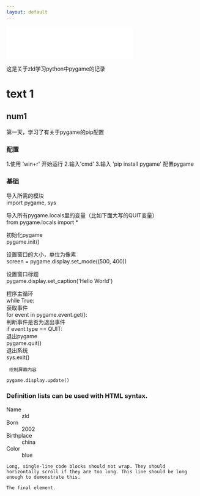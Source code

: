 ```yaml
---
layout: default
---
```

<iframe frameborder="no" border="0" marginwidth="0" marginheight="0" width=330 height=86 src="//music.163.com/outchain/player?type=2&id=1387581250&auto=1&height=66"></iframe>

这是关于zld学习python中pygame的记录

# text 1
## num1
第一天，学习了有关于pygame的pip配置
### 配置

1.使用 'win+r' 开始运行
2.输入'cmd'
3.输入 'pip install pygame' 配置pygame
### 基础

导入所需的模块  
import pygame, sys  

导入所有pygame.locals里的变量（比如下面大写的QUIT变量）  
from pygame.locals import *  

初始化pygame  
pygame.init()   

设置窗口的大小，单位为像素   
screen = pygame.display.set_mode((500, 400))   

设置窗口标题  
pygame.display.set_caption('Hello World')   

程序主循环    
while True:  
    获取事件  
    for event in pygame.event.get():  
        判断事件是否为退出事件  
        if event.type == QUIT:  
            退出pygame  
            pygame.quit()  
            退出系统  
            sys.exit()  

     绘制屏幕内容

    pygame.display.update()



### Definition lists can be used with HTML syntax.

<dl>
<dt>Name</dt>
<dd>zld</dd>
<dt>Born</dt>
<dd>2002</dd>
<dt>Birthplace</dt>
<dd>china</dd>
<dt>Color</dt>
<dd>blue</dd>
</dl>

```
Long, single-line code blocks should not wrap. They should horizontally scroll if they are too long. This line should be long enough to demonstrate this.
```

```
The final element.
```
